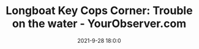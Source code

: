 ---
"title": "Longboat Key Cops Corner: Trouble on the water - YourObserver.com"
"date": "2021-9-28 18:0:0"
"feed_name": "GOOGLENEWSCONSTRUCTION"
"feed_website": "https://news.google.com/search?q=construction%2Bincident&hl=en-US&gl=US&ceid=US:en"
"feed_rss": "https://news.google.com/rss/search?q=construction%2Bincident&hl=en-US&gl=US&ceid=US:en"
"link": "https://www.yourobserver.com/article/longboat-key-cops-corner-trouble-on-the-water"
"source": "{'href': 'https://www.yourobserver.com', 'title': 'YourObserver.com'}"
"file": "_posts/2021-1-1-8b7d04baafb7102044c181b8e5cc511819ad87df.md"
"accident": "0"
"drilling": "0"
"dead": "0"
"injured": "0"
"arrested": "0"
"where": "unknown site"
"place": "unknown place"
---